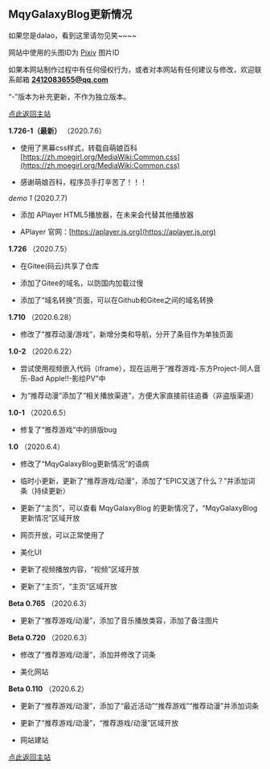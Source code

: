 ## MqyGalaxyBlog更新情况

如果您是dalao，看到这里请勿见笑~~~~

网站中使用的头图ID为 [Pixiv](https://www.pixiv.net/) 图片ID

如果本网站制作过程中有任何侵权行为，或者对本网站有任何建议与修改，欢迎联系邮箱 **2412083655@qq.com**

“-”版本为补充更新，不作为独立版本。

[点此返回主站](https://mqygalaxy.github.io/)

**1.726-1（最新）**
（2020.7.6）

- 使用了黑幕css样式，转载自萌娘百科[https://zh.moegirl.org/MediaWiki:Common.css](https://zh.moegirl.org/MediaWiki:Common.css)

- 感谢萌娘百科，程序员手打辛苦了！！！

*demo 1*
(2020.7.7)

- 添加 APlayer HTML5播放器，在未来会代替其他播放器

- APlayer 官网：[https://aplayer.js.org](https://aplayer.js.org)

**1.726**
（2020.7.5）

- 在Gitee(码云)共享了仓库

- 添加了Gitee的域名，以防国内加载过慢

- 添加了“域名转换”页面，可以在Github和Gitee之间的域名转换

**1.710**
（2020.6.28）

- 修改了“推荐动漫/游戏”，新增分类和导航，分开了条目作为单独页面

**1.0-2**
（2020.6.22）

- 尝试使用视频嵌入代码（iframe），现在运用于“推荐游戏-东方Project-同人音乐-Bad Apple!!-影绘PV”中

- 为“推荐动漫”添加了“相关播放渠道”，方便大家直接前往追番（非盗版渠道）

**1.0-1**
（2020.6.5）

- 修复了“推荐游戏”中的排版bug

**1.0**
（2020.6.4）

- 修改了“MqyGalaxyBlog更新情况”的语病

- 临时小更新，更新了“推荐游戏/动漫”，添加了“EPIC又送了什么？”并添加词条（持续更新）

- 更新了“主页”，可以查看 MqyGalaxyBlog 的更新情况了，“MqyGalaxyBlog更新情况”区域开放

- 网页开放，可以正常使用了

- 美化UI

- 更新了视频播放内容，“视频”区域开放

- 更新了“主页”，“主页”区域开放

**Beta 0.765**
（2020.6.3）

- 更新了“推荐游戏/动漫”，添加了音乐播放类容，添加了备注图片

**Beta 0.720**
（2020.6.3）
- 修改了“推荐游戏/动漫”，添加并修改了词条

- 美化网站

**Beta 0.110**
（2020.6.2）

- 更新了“推荐游戏/动漫”，添加了“最近活动”“推荐游戏”“推荐动漫”并添加词条

- 更新了“推荐游戏/动漫”，“推荐游戏/动漫”区域开放

- 网站建站

[点此返回主站](https://mqygalaxy.github.io/)
